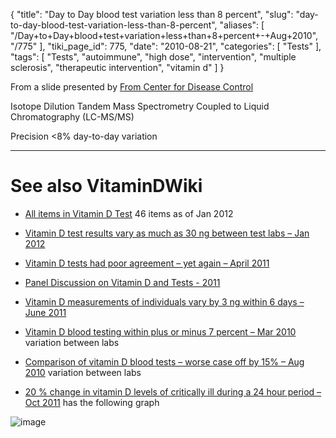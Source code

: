 {
    "title": "Day to Day blood test variation less than 8 percent",
    "slug": "day-to-day-blood-test-variation-less-than-8-percent",
    "aliases": [
        "/Day+to+Day+blood+test+variation+less+than+8+percent+-+Aug+2010",
        "/775"
    ],
    "tiki_page_id": 775,
    "date": "2010-08-21",
    "categories": [
        "Tests"
    ],
    "tags": [
        "Tests",
        "autoimmune",
        "high dose",
        "intervention",
        "multiple sclerosis",
        "therapeutic intervention",
        "vitamin d"
    ]
}


From a slide presented by [From Center for Disease Control](/tags/from-center-for-disease-control.html)

Isotope Dilution Tandem Mass Spectrometry Coupled to Liquid Chromatography (LC-MS/MS)

Precision <8% day-to-day variation

- - - - - - - - - - - - - - - - - 

# See also VitaminDWiki

* [All items in Vitamin D Test](https://www.VitaminDWiki.com/tiki-browse_categories.php?parentId=24&sort_mode=created_desc) 46 items as of Jan 2012

* [Vitamin D test results vary as much as 30 ng between test labs – Jan 2012](/posts/vitamin-d-test-results-vary-as-much-as-30-ng-between-test-labs)

* [Vitamin D tests had poor agreement – yet again – April 2011](/posts/vitamin-d-tests-had-poor-agreement-yet-again)

* [Panel Discussion on Vitamin D and Tests - 2011](/posts/panel-discussion-on-vitamin-d-and-tests-2011)

* [Vitamin D measurements of individuals vary by 3 ng within 6 days – June 2011](/posts/vitamin-d-measurements-of-individuals-vary-by-3-ng-within-6-days)

* [Vitamin D blood testing within plus or minus 7 percent – Mar 2010](/posts/vitamin-d-blood-testing-within-plus-or-minus-7-percent) variation between labs

* [Comparison of vitamin D blood tests – worse case off by 15% – Aug 2010](/posts/comparison-of-vitamin-d-blood-tests-worse-case-off-by-15-percent) variation between labs

* [20 % change in vitamin D levels of critically ill during a 24 hour period – Oct 2011](/posts/20-percent-change-in-vitamin-d-levels-of-critically-ill-during-a-24-hour-period) has the following graph

<img src="https://d378j1rmrlek7x.cloudfront.net/attachments/jpeg/24-h-variablitiy.jpg" alt="image">